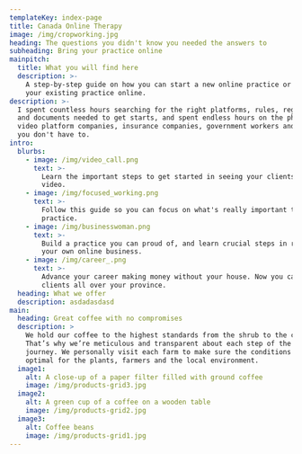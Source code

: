 ```yaml
---
templateKey: index-page
title: Canada Online Therapy
image: /img/cropworking.jpg
heading: The questions you didn't know you needed the answers to
subheading: Bring your practice online
mainpitch:
  title: What you will find here
  description: >-
    A step-by-step guide on how you can start a new online practice or bring
    your existing practice online.
description: >-
  I spent countless hours searching for the right platforms, rules, regulations,
  and documents needed to get starts, and spent endless hours on the phone with
  video platform companies, insurance companies, government workers and more so
  you don't have to.
intro:
  blurbs:
    - image: /img/video_call.png
      text: >-
        Learn the important steps to get started in seeing your clients on
        video.
    - image: /img/focused_working.png
      text: >-
        Follow this guide so you can focus on what's really important to your
        practice.
    - image: /img/businesswoman.png
      text: >-
        Build a practice you can proud of, and learn crucial steps in running
        your own online business.
    - image: /img/career_.png
      text: >-
        Advance your career making money without your house. Now you can see
        clients all over your province.
  heading: What we offer
  description: asdadasdasd
main:
  heading: Great coffee with no compromises
  description: >
    We hold our coffee to the highest standards from the shrub to the cup.
    That’s why we’re meticulous and transparent about each step of the coffee’s
    journey. We personally visit each farm to make sure the conditions are
    optimal for the plants, farmers and the local environment.
  image1:
    alt: A close-up of a paper filter filled with ground coffee
    image: /img/products-grid3.jpg
  image2:
    alt: A green cup of a coffee on a wooden table
    image: /img/products-grid2.jpg
  image3:
    alt: Coffee beans
    image: /img/products-grid1.jpg
---
```

